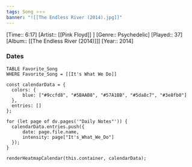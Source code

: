 ```yaml
---
tags: Song ⭐⭐⭐ 
banner: "![[The Endless River (2014).jpg]]"
---
```

[Time:: 6:17]
[Artist:: [[Pink Floyd]] ]
[Genre:: Psychedelic]
[Played:: 37]
[Album:: [[The Endless River (2014)]]]
[Year:: 2014]
### Dates
````dataview
TABLE Favorite_Song
WHERE Favorite_Song = [[It's What We Do]]
````

  ```dataviewjs
const calendarData = { 
	colors: { 
		blue: ["#9ccfd8", "#5BAAB8", "#57A1BB", "#5da8c7", "#3e8fb0"] 
	}, 
	entries: [] 
}; 

for (let page of dv.pages('"Daily Notes"')) { 
	calendarData.entries.push({ 
		date: page.file.name, 
		intensity: page["It's_What_We_Do"]
	}); 
} 

renderHeatmapCalendar(this.container, calendarData);
```
